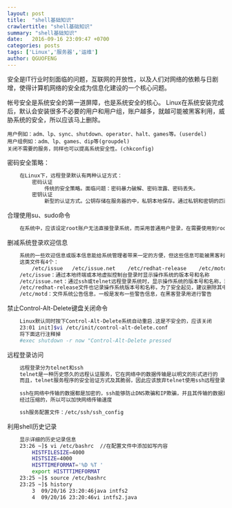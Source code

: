 ```yaml
---
layout: post
title:  "shell基础知识"
crawlertitle: "shell基础知识"
summary: "shell基础知识"
date:   2016-09-16 23:09:47 +0700
categories: posts
tags: ['Linux','服务器','运维']
author: QGUOFENG
---
```

安全是IT行业时刻面临的问题，互联网的开放性，以及人们对网络的依赖与日剧增，使得计算机网络的安全成为信息化建设的一个核心问题。

帐号安全是系统安全的第一道屏障，也是系统安全的核心。
	Linux在系统安装完成后，默认会安装很多不必要的用户和用户组，账户越多，就越可能被黑客利用，威胁系统的安全，所以应该马上删除。
<!--more-->
	用户例如：adm、lp、sync、shutdown、operator、halt、games等。(userdel)
	用户组例如：adm、lp、games、dip等(groupdel)
	关闭不需要的服务，同样也可以提高系统安全性。(chkconfig)

密码安全策略：
```bash
	在Linux下，远程登录默认有两种认证方式：
		密码认证
			传统的安全策略。面临问题：密码暴力破解、密码泄露、密码丢失。
		密钥认证
			新型的认证方式。公钥存储在服务器的中，私钥本地保存。通过私钥和密钥的匹配认证，确定对方身份。避免了暴力破解的危险。只要密钥不丢失，一般就可以保证认证的安全性		    通常使用Openssh软件所提供的sshd服务来进行ssh连接。
```
合理使用su、sudo命令
```bash
	在系统中，应该设定root账户无法直接登录系统，而采用普通用户登录，在需要使用到root权限是在su到root下。由于大多数的管理命令都是由root来管理、如果都给每个用户root密码，这将加大root密码泄露的风险，威胁到系统的安全。这时sudo就派上了用场，通过设置sudo给某些可信任的用以一些root权限，并让其用自己的帐号的密码来确认并执行任务。这样提高了系统的管理，并且减少了root登录的次数和管理时间，提要的系统的安全性能。	
```
删减系统登录欢迎信息
```bash
	系统的一些欢迎信息或版本信息能给系统管理者带来一定的方便，但这些信息可能被黑客利用，从而成为攻击系统的帮凶，所以应该修改或删除系统欢迎信息文件。
	这类文件有4个：
		/etc/issue   /etc/issue.net    /etc/redhat-release    /etc/motd
	/etc/issue：通过本地终端或本地虚拟控制台登录时显示操作系统的版本号和名称
	/etc/issue.net：通过ssh或telnet远程登录系统时，显示操作系统的版本号和名称，默认ssh登录时不显示，在/etc/ssh/sshd_config添加Banner /etc/issue.net,建议删除信息或修改信息
	/etc/redhat-release文件也记录操作系统版本号和名称，为了安全起见，建议删除其中内容
	/etc/motd：文件系统公告信息，一般是发布一些警告信息，在黑客登录用进行警告
```
禁止Control-Alt-Delete键盘关闭命令
```bash
	Linux默认同时按下Control-Alt-Delete系统自动重启.这是不安全的，应该关闭
	23:01 init]$vi /etc/init/control-alt-delete.conf
	将下面这行注释掉 
	#exec shutdown -r now "Control-Alt-Delete pressed
```
远程登录访问
```bash
	远程登录分为telnet和ssh
	telnet是一种历史悠久的远程认证服务，它在网络中的数据传输是以明文的形式进行的
	而且，telnet服务程序的安全验证方式及其脆弱，因此应该放弃telnet使用ssh远程登录
	
	ssh在网络中传输的数据都是加密的，ssh能够防止DNS欺骗和IP欺骗，并且其传输的数据是
	经过压缩的，所以可以加快网络传输速度

	ssh服务配置文件：/etc/ssh/ssh_config
```
利用shell历史记录
```bash
	显示详细的历史记录信息
	23:26 ~]$ vi /etc/bashrc  //在配置文件中添加如写内容
		HISTFILESIZE=4000
		HISTSIZE=4000
		HISTTIMEFORMAT='%D %T '
		export HISTTTIMEFORMAT
	23:25 ~]$ source /etc/bashrc 
	23:25 ~]$ history 
    	3  09/20/16 23:20:46java intfs2
    	4  09/20/16 23:20:46vi intfs2.java 
```
	

